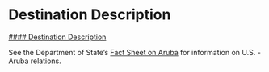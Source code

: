# Destination Description

[#### Destination Description](javascript:void(0); "Destination Description")

See the Department of State’s [Fact Sheet on Aruba](https://www.state.gov/u-s-relations-with-aruba/) for information on U.S. - Aruba relations.